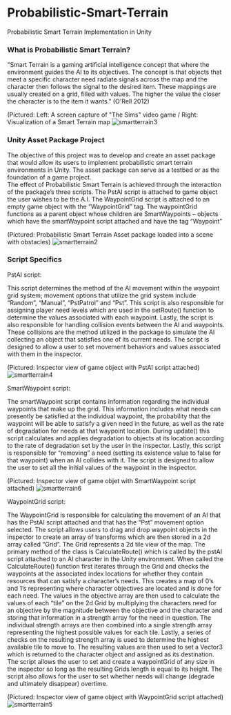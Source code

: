 # Probabilistic-Smart-Terrain
Probabilistic Smart Terrain Implementation in Unity

### What is Probabilistic Smart Terrain?

"Smart Terrain is a gaming artificial intelligence concept that where the environment guides the AI to its objectives.
The concept is that objects that meet a specific character need radiate signals across the map and the character then follows
the signal to the desired item. These mappings are usually created on a grid, filled with values.  The higher the value the 
closer the character is to the item it wants." (O'Rell 2012)

(Pictured: Left: A screen capture of "The Sims" video game / Right: Visualization of a Smart Terrain map
![smartterrain3](https://user-images.githubusercontent.com/28874711/32074106-5d54871c-ba66-11e7-81ae-7f865f7e607b.png)

### Unity Asset Package Project

The objective of this project was to develop and create an asset package that would allow its users to implement probabilistic smart terrain environments in Unity.  The asset package can serve as a testbed or as the foundation of a game project.  
The effect of Probabilistic Smart Terrain is achieved through the interaction of the package’s three scripts.  The PstAI script is attached to game object the user wishes to be the A.I.  The WaypointGrid script is attached to an empty game object with the “WaypointGrid” tag.  The waypointGrid functions as a parent object whose children are SmartWaypoints – objects which have the smartWaypoint script attached and have the tag “Waypoint"


(Pictured: Probabilistic Smart Terrain Asset package loaded into a scene with obstacles)
![smartterrain2](https://user-images.githubusercontent.com/28874711/32063683-d4384d26-ba45-11e7-9dc3-b8cc8aeada76.png)


### Script Specifics

PstAI script:  

This script determines the method of the AI movement within the waypoint grid system; movement options that utilize the grid system include “Random”, “Manual”, “PstPatrol” and “Pst”. This script is also responsible for assigning player need levels which are used in the setRoute() function to determine the values associated with each waypoint.  Lastly, the script is also responsible for handling collision events between the AI and waypoints. These collisions are the method utilized in the package to simulate the AI collecting an object that satisfies one of its current needs. The script is designed to allow a user to set movement behaviors and values associated with them in the inspector.

(Pictured: Inspector view of game object with PstAI script attached)
![smartterrain4](https://user-images.githubusercontent.com/28874711/32076327-935ee0f8-ba6d-11e7-8a2b-4d85c9c66bc0.png)


SmartWaypoint script:

The smartWaypoint script contains information regarding the individual waypoints that make up the grid.  This information includes what needs can presently be satisfied at the individual waypoint, the probability that the waypoint will be able to satisfy a given need in the future, as well as the rate of degradation for needs at that waypoint location.  During update() this script calculates and applies degradation to objects at its location according to the rate of degradation set by the user in the inspector.  Lastly, this script is responsible for “removing” a need (setting its existence value to false for that waypoint) when an AI collides with it.  The script is designed to allow the user to set all the initial values of the waypoint in the inspector.

(Pictured: Inspector view of game objet with SmartWaypoint script attached)
![smartterrain6](https://user-images.githubusercontent.com/28874711/32076335-9941a0c8-ba6d-11e7-9b86-c943ca78c030.png)

WaypointGrid script:

The WaypointGrid is responsible for calculating the movement of an AI that has the PstAI script attached and that has the “Pst” movement option selected.  The script allows users to drag and drop waypoint objects in the inspector to create an array of transforms which are then stored in a 2d array called “Grid”.  The Grid represents a 2d tile view of the map.  The primary method of the class is CalculateRoute() which is called by the pstAI script attached to an AI character in the Unity environment.  When called the CalculateRoute() function first iterates through the Grid and checks the waypoints at the associated index locations for whether they contain resources that can satisfy a character’s needs.  This creates a map of 0’s and 1’s representing where character objectives are located and is done for each need.  The values in the objective array are then used to calculate the values of each “tile” on the 2d Grid by multiplying the characters need for an objective by the magnitude between the objective and the character and storing that information in a strength array for the need in question. The individual strength arrays are then combined into a single strength array representing the highest possible values for each tile. Lastly, a series of checks on the resulting strength array is used to determine the highest available tile to move to. The resulting values are then used to set a Vector3 which is returned to the character object and assigned as its destination. The script allows the user to set and create a waypointGrid of any size in the inspector so long as the resulting Grids length is equal to its height. The script also allows for the user to set whether needs will change (degrade and ultimately disappear) overtime.

(Pictured: Inspector view of game object with WaypointGrid script attached) 
![smartterrain5](https://user-images.githubusercontent.com/28874711/32076332-96cdd1fe-ba6d-11e7-846f-7ee256d67241.png)



